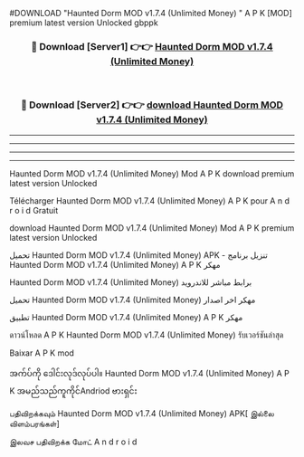 #DOWNLOAD "Haunted Dorm MOD v1.7.4 (Unlimited Money) " A P K [MOD] premium latest version Unlocked gbppk 



<div align="center">

<h3>🔴 Download [Server1] 👉👉 <a href="https://apkdownload12.web.app/?title=Haunted Dorm MOD v1.7.4 (Unlimited Money) ">Haunted Dorm MOD v1.7.4 (Unlimited Money)  </a></h3><br>

<h3>🔴 Download [Server2] 👉👉 <a href="https://apkdownload12.web.app/?title=Haunted Dorm MOD v1.7.4 (Unlimited Money) ">download Haunted Dorm MOD v1.7.4 (Unlimited Money)  </a></h3>
</div>


----------------------------------------------------------

----------------------------------------------------------

----------------------------------------------------------

----------------------------------------------------------


Haunted Dorm MOD v1.7.4 (Unlimited Money)  Mod A P K download premium latest version Unlocked

Télécharger  Haunted Dorm MOD v1.7.4 (Unlimited Money)  A P K pour A n d r o i d Gratuit

download Haunted Dorm MOD v1.7.4 (Unlimited Money)  Mod A P K premium latest version Unlocked

تحميل Haunted Dorm MOD v1.7.4 (Unlimited Money)  APK - تنزيل برنامج Haunted Dorm MOD v1.7.4 (Unlimited Money)  A P K مهكر

Haunted Dorm MOD v1.7.4 (Unlimited Money)  برابط مباشر للاندرويد

تحميل Haunted Dorm MOD v1.7.4 (Unlimited Money)  مهكر اخر اصدار

تطبيق Haunted Dorm MOD v1.7.4 (Unlimited Money)  A P K مهكر

ดาวน์โหลด A P K Haunted Dorm MOD v1.7.4 (Unlimited Money)  รับเวอร์ชันล่าสุด

Baixar A P K mod

အက်ပ်ကို ဒေါင်းလုဒ်လုပ်ပါ။ Haunted Dorm MOD v1.7.4 (Unlimited Money)  A P K အမည်သည်ကူကိုင်Andriod ဗားရှင်း

பதிவிறக்கவும் Haunted Dorm MOD v1.7.4 (Unlimited Money)  APK[ இல்லை விளம்பரங்கள்] 
 
இலவச பதிவிறக்க மோட் A n d r o i d



